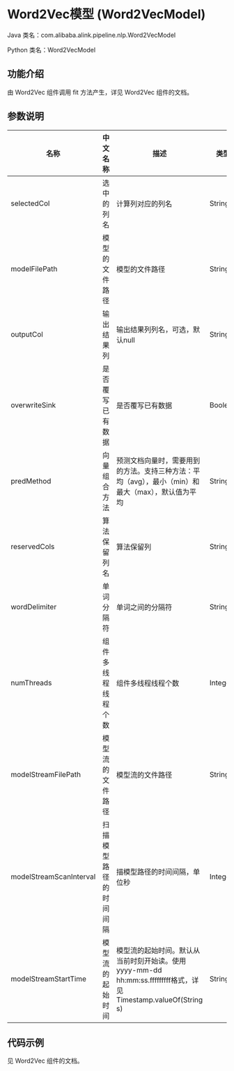 # Word2Vec模型 (Word2VecModel)
Java 类名：com.alibaba.alink.pipeline.nlp.Word2VecModel

Python 类名：Word2VecModel


## 功能介绍
由 Word2Vec 组件调用 fit 方法产生，详见 Word2Vec 组件的文档。


## 参数说明
| 名称 | 中文名称 | 描述 | 类型 | 是否必须？ | 取值范围 | 默认值 |
| --- | --- | --- | --- | --- | --- | --- |
| selectedCol | 选中的列名 | 计算列对应的列名 | String | ✓ |  |  |
| modelFilePath | 模型的文件路径 | 模型的文件路径 | String |  |  | null |
| outputCol | 输出结果列 | 输出结果列列名，可选，默认null | String |  |  | null |
| overwriteSink | 是否覆写已有数据 | 是否覆写已有数据 | Boolean |  |  | false |
| predMethod | 向量组合方法 | 预测文档向量时，需要用到的方法。支持三种方法：平均（avg），最小（min）和最大（max），默认值为平均 | String |  | "AVG", "SUM", "MIN", "MAX" | "AVG" |
| reservedCols | 算法保留列名 | 算法保留列 | String[] |  |  | null |
| wordDelimiter | 单词分隔符 | 单词之间的分隔符 | String |  |  | " " |
| numThreads | 组件多线程线程个数 | 组件多线程线程个数 | Integer |  |  | 1 |
| modelStreamFilePath | 模型流的文件路径 | 模型流的文件路径 | String |  |  | null |
| modelStreamScanInterval | 扫描模型路径的时间间隔 | 描模型路径的时间间隔，单位秒 | Integer |  |  | 10 |
| modelStreamStartTime | 模型流的起始时间 | 模型流的起始时间。默认从当前时刻开始读。使用yyyy-mm-dd hh:mm:ss.fffffffff格式，详见Timestamp.valueOf(String s) | String |  |  | null |


## 代码示例
见 Word2Vec 组件的文档。
